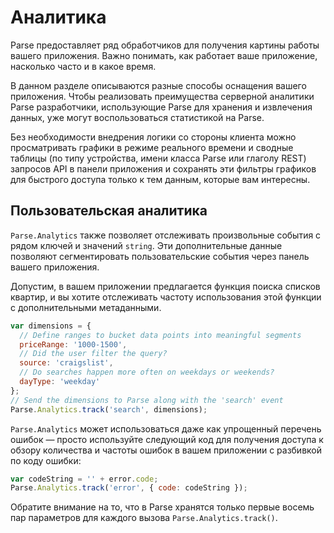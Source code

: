# Аналитика

Parse предоставляет ряд обработчиков для получения картины работы вашего приложения. Важно понимать, как работает ваше приложение, насколько часто и в какое время.

В данном разделе описываются разные способы оснащения вашего приложения. Чтобы реализовать преимущества серверной аналитики Parse разработчики, использующие Parse для хранения и извлечения данных, уже могут воспользоваться статистикой на Parse.

Без необходимости внедрения логики со стороны клиента можно просматривать графики в режиме реального времени и сводные таблицы (по типу устройства, имени класса Parse или глаголу REST) запросов API в панели приложения и сохранять эти фильтры графиков для быстрого доступа только к тем данным, которые вам интересны.

## Пользовательская аналитика

`Parse.Analytics` также позволяет отслеживать произвольные события с рядом ключей и значений `string`. Эти дополнительные данные позволяют сегментировать пользовательские события через панель вашего приложения.

Допустим, в вашем приложении предлагается функция поиска списков квартир, и вы хотите отслеживать частоту использования этой функции с дополнительными метаданными.

```js
var dimensions = {
  // Define ranges to bucket data points into meaningful segments
  priceRange: '1000-1500',
  // Did the user filter the query?
  source: 'craigslist',
  // Do searches happen more often on weekdays or weekends?
  dayType: 'weekday'
};
// Send the dimensions to Parse along with the 'search' event
Parse.Analytics.track('search', dimensions);
```

`Parse.Analytics` может использоваться даже как упрощенный перечень ошибок &mdash; просто используйте следующий код для получения доступа к обзору количества и частоты ошибок в вашем приложении с разбивкой по коду ошибки:

```js
var codeString = '' + error.code;
Parse.Analytics.track('error', { code: codeString });
```

Обратите внимание на то, что в Parse хранятся только первые восемь пар параметров для каждого вызова `Parse.Analytics.track()`.
